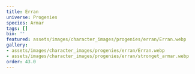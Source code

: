 ```yaml
---
title: Erran
universe: Progenies
species: Armar
tags: []
bio: ''
featured: assets/images/character_images/progenies/erran/Erran.webp
gallery:
- assets/images/character_images/progenies/erran/Erran.webp
- assets/images/character_images/progenies/erran/stronget_armar.webp
order: 43.0
---
```

